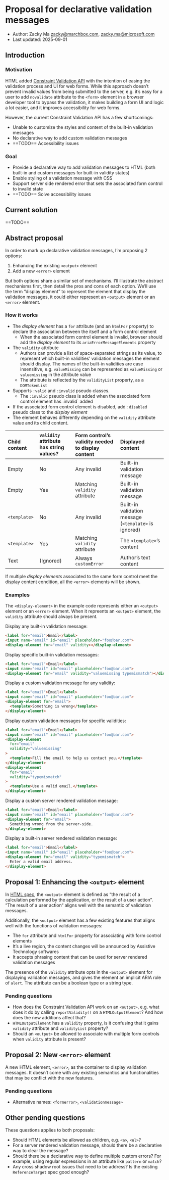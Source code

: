 # Proposal for declarative validation messages

* Author: Zacky Ma <zacky@marchbox.com>, <zacky.ma@microsoft.com>
* Last updated: 2025-09-01

## Introduction

### Motivation

HTML added [Constraint Validation API](https://developer.mozilla.org/en-US/docs/Web/HTML/Constraint_validation) with the intention of easing the validation process and UI for web forms. While this approach doesn’t prevent invalid values from being submitted to the server, e.g. it’s easy for a user to add `novalidate` attribute to the `<form>` element in a browser developer tool to bypass the validation, it makes building a form UI and logic a lot easier, and it improves accessibility for web forms.

However, the current Constraint Validation API has a few shortcomings:

* Unable to customize the styles and content of the built-in validation messages
* No declarative way to add custom validation messages
* ==TODO== Accessibility issues

### Goal

* Provide a declarative way to add validation messages to HTML (both built-in and custom messages for built-in validity states)
* Enable styling of a validation message with CSS
* Support server side rendered error that sets the associated form control to invalid state
* ==TODO== Solve accessibility issues

## Current solution

==TODO==

## Abstract proposal

In order to mark up declarative validation messages, I’m proposing 2 options:

1. Enhancing the existing `<output>` element
2. Add a new `<error>` element

But both options share a similar set of mechanisms. I’ll illustrate the abstract mechanisms first, then detail the pros and cons of each option. We’ll use the term “display element” to represent the element that display the validation messages, it could either represent an `<output>` element or an `<error>` element.

### How it works

* The *display element* has a `for` attribute (and an `htmlFor` property) to declare the association between the itself and a form control element
    * When the associated form control element is invalid, browser should add the *display element* to its  `ariaErrorMessageElements` property
* The `validity` attribute
    * Authors can provide a list of space-separated strings as its value, to represent which built-in validities’ validation messages the element should display. The names of the built-in validities are case insensitive, e.g. `valueMissing` can be represented as `valueMissing` or `valuemissing` in the attribute value
    * The attribute is reflected by the `validityList` property, as a `DOMTokenList`
* Supports `:valid` and `:invalid` pseudo classes.
    * The `:invalid` pseudo class is added when the associated form control element has :invalid` added
* If the associated form control element is disabled, add `:disabled` pseudo class to the *display element*
* The element behaves differently depending on the `validity` attribute value and its child content.

| Child content | `validity` attribute has string values? | Form control’s validity needed to display content | Displayed content |
|:-|:-|:-|:-|
| Empty | No | Any invalid  | Built-in validation message |
| Empty | Yes | Matching `validity` attribute | Built-in validation message |
| `<template>` | No | Any invalid  | Built-in validation message (`<template>` is ignored) |
| `<template>` | Yes | Matching `validity` attribute | The `<template>`’s content |
| Text | (Ignored) | Always `customError` | Author’s text content |

If multiple *display elements* associated to the same form control meet the display content condition, all the `<error>` elements will be shown.

### Examples

The `<display-element>` in the example code represents either an `<output>` element or an `<error>` element. When it repreents an `<output>` element, the `validity` attribute should always be present.

Display any built-in validation message:

```html
<label for="email">Email</label>
<input name="email" id="email" placeholder="foo@bar.com">
<display-element for="email" validity></display-element>
```

Display specific built-in validation messages:

```html
<label for="email">Email</label>
<input name="email" id="email" placeholder="foo@bar.com">
<display-element for="email" validity="valuemissing typemismatch"></display-element>
```

Display a custom validation message for any validity:

```html
<label for="email">Email</label>
<input name="email" id="email" placeholder="foo@bar.com">
<display-element for="email">
  <template>Something is wrong</template>
</display-element>
```

Display custom validation messages for specific validities:

```html
<label for="email">Email</label>
<input name="email" id="email" placeholder="foo@bar.com">
<display-element
  for="email"
  validity="valuemissing"
>
  <template>Fill the email to help us contact you.</template>
</display-element>
<display-element
  for="email"
  validity="typemismatch"
>
  <template>Use a valid email.</template>
</display-element>
```

Display a custom server rendered validation message:

```html
<label for="email">Email</label>
<input name="email" id="email" placeholder="foo@bar.com">
<display-element for="email">
  Something wrong from the server-side.
</display-element>
```

Display a built-in server rendered validation message:

```html
<label for="email">Email</label>
<input name="email" id="email" placeholder="foo@bar.com">
<display-element for="email" validity="typemismatch">
  Enter a valid email address.
</display-element>
```

## Proposal 1: Enhancing the `<output>` element

In [HTML spec](https://html.spec.whatwg.org/multipage/form-elements.html#the-output-element), the `<output>` element is defined as “the result of a calculation performed by the application, or the result of a user action”. “The result of a user action“ aligns well with the semantic of validation messages.

Additionally, the `<output>` element has a few existing features that aligns well with the functions of validation messages:

* The `for` attribute and `htmlFor` property for associating with form control elements
* It’s a live region, the content changes will be announced by Assistive Technology softwares
* It accepts phrasing content that can be used for server rendered validation messages

The presence of the `validity` attribute opts in the `<output>` element for displaying validation messages, and gives the element an implicit ARIA role of `alert`. The attribute can be a boolean type or a string type.

### Pending questions

* How does the Constraint Validation API work on an `<output>`, e.g. what does it do by calling `reportValidity()` on a `HTMLOutputElement`? And how does the new additions affect that?
* `HTMLOutputElement` has a `validity` property, is it confusing that it gains `validity` attribute and `validityList` property?
* Should an `<output>` be allowed to associate with multiple form controls when `validity` attribute is present?


## Proposal 2: New `<error>` element

A new HTML element, `<error>`, as the container to display validation messages. It doesn’t come with any existing semantics and functionalities that may be conflict with the new features.

### Pending questions

* Alternative names: `<formerror>`, `<validationmessage>`

## Other pending questions

These questions applies to both proposals:

* Should HTML elements be allowed as children, e.g. `<a>`, `<ul>`?
* For a server rendered validation message, should there be a declarative way to clear the message?
* Should there be a declarative way to define multiple custom errors? For example, using regular expressions in an attribute like `pattern` or `match`?
* Any cross shadow root issues that need to be address? Is the existing `ReferenceTarget` spec good enough?

